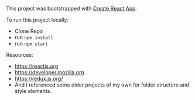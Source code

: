 This project was bootstrapped with [Create React App](https://github.com/facebook/create-react-app).

To run this project locally:
- Clone Repo
- run `npm install`
- run `npm start`

Resources: 
- https://reactjs.org
- https://developer.mozilla.org
- https://redux.js.org/
- And I referenced some older projects of my own for folder structure and style elements.

